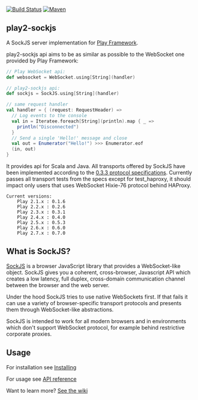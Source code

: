 [![Build Status](https://travis-ci.org/fdimuccio/play2-sockjs.svg?branch=master)](https://travis-ci.org/fdimuccio/play2-sockjs) [![Maven](https://img.shields.io/maven-central/v/com.github.fdimuccio/play2-sockjs_2.12.svg)](http://mvnrepository.com/artifact/com.github.fdimuccio/play2-sockjs_2.12)

## play2-sockjs

A SockJS server implementation for [Play Framework](http://www.playframework.com/).

play2-sockjs api aims to be as similar as possible to the WebSocket one provided by Play Framework:

```scala
// Play WebSocket api:
def websocket = WebSocket.using[String](handler)

// play2-sockjs api:
def sockjs = SockJS.using[String](handler)

// same request handler
val handler = { (request: RequestHeader) =>
  // Log events to the console
  val in = Iteratee.foreach[String](println).map { _ =>
    println("Disconnected")
  }
  // Send a single 'Hello!' message and close
  val out = Enumerator("Hello!") >>> Enumerator.eof
  (in, out)
}
```

It provides api for Scala and Java. All transports offered by SockJS have been
implemented according to the [0.3.3 protocol specifications](http://sockjs.github.io/sockjs-protocol/sockjs-protocol-0.3.3.html).
Currently passes all transport tests from the specs except for test_haproxy, it should impact
only users that uses WebSocket Hixie-76 protocol behind HAProxy.

    Current versions:
        Play 2.1.x : 0.1.6
        Play 2.2.x : 0.2.6
        Play 2.3.x : 0.3.1
        Play 2.4.x : 0.4.0
        Play 2.5.x : 0.5.3
        Play 2.6.x : 0.6.0
        Play 2.7.x : 0.7.0

## What is SockJS?

[SockJS](http://sockjs.org) is a browser JavaScript library that provides a WebSocket-like
object. SockJS gives you a coherent, cross-browser, Javascript API
which creates a low latency, full duplex, cross-domain communication
channel between the browser and the web server.

Under the hood SockJS tries to use native WebSockets first. If that
fails it can use a variety of browser-specific transport protocols and
presents them through WebSocket-like abstractions.

SockJS is intended to work for all modern browsers and in environments
which don't support WebSocket protocol, for example behind restrictive
corporate proxies.

## Usage

For installation see [Installing](https://github.com/fdimuccio/play2-sockjs/wiki#installing)

For usage see [API reference](https://github.com/fdimuccio/play2-sockjs/wiki#installing)

Want to learn more? [See the wiki](https://github.com/fdimuccio/play2-sockjs/wiki)

